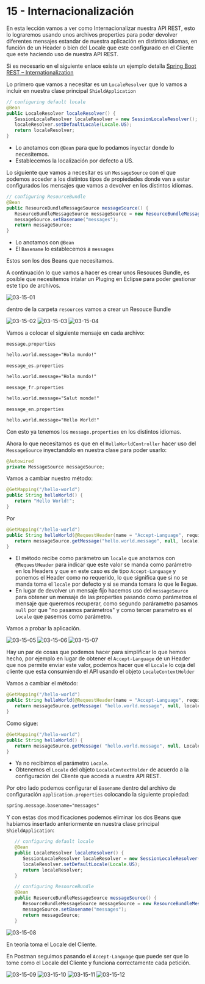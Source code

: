 # 15 - Internacionalización

En esta lección vamos a ver como Internacionalizar nuestra API REST, esto lo lograremos usando unos archivos properties para poder devolver diferentes mensajes estandar de nuestra aplicación en distintos idiomas, en función de un Header o bien del Locale que este configurado en el Cliente que este haciendo uso de nuestra API REST.

Si es necesario en el siguiente enlace existe un ejemplo detalla [Spring Boot REST – Internationalization](https://howtodoinjava.com/spring-boot2/rest/i18n-internationalization/)

Lo primero que vamos a necesitar es un `LocaleResolver` que lo vamos a incluir en nuestra clase principal `ShieldApplication`

```java
// configuring default locale
@Bean
public LocaleResolver localeResolver() {
   SessionLocaleResolver localeResolver = new SessionLocaleResolver();
   localeResolver.setDefaultLocale(Locale.US);
   return localeResolver;
}
```
* Lo anotamos con `@Bean` para que lo podamos inyectar donde lo necesitemos.
* Establecemos la localización por defecto a US.

Lo siguiente que vamos a necesitar es un `MessageSource` con el que podemos acceder a los distintos tipos de propiedades donde van a estar configurados los mensajes que vamos a devolver en los distintos idiomas.

```java
// configuring ResourceBundle
@Bean
public ResourceBundleMessageSource messageSource() {
   ResourceBundleMessageSource messageSource = new ResourceBundleMessageSource();
   messageSource.setBasename("messages");
   return messageSource;
}
```
* Lo anotamos con `@Bean`
* El `Basename` lo establecemos a `messages`

Estos son los dos Beans que necesitamos.

A continuación lo que vamos a hacer es crear unos Resouces Bundle, es posible que necesitemos intalar un Pluging en Eclipse para poder gestionar este tipo de archivos.

![03-15-01](images/03-15-01.png)


dentro de la carpeta `resources` vamos a crear un Resouce Bundle 

![03-15-02](images/03-15-02.png)
![03-15-03](images/03-15-03.png)
![03-15-04](images/03-15-04.png)

Vamos a colocar el siguiente mensaje en cada archivo:


`message.properties`
```txt
hello.world.message="Hola mundo!"
```

`message_es.properties`
```txt
hello.world.message="Hola mundo!"
```

`message_fr.properties`
```txt
hello.world.message="Salut monde!"
```

`message_en.properties`
```txt
hello.world.message="Hello World!"
```

Con esto ya tenemos los `message.properties` en los distintos idiomas.

Ahora lo que necesitamos es que en el `HelloWorldController` hacer uso del `MessageSource` inyectandolo en nuestra clase para poder usarlo:

```java
@Autowired
private MessageSource messageSource;
```

Vamos a cambiar nuestro método:

```java
@GetMapping("/hello-world")
public String helloWorld() {
   return "Hello World!";
}
```

Por 

```java
@GetMapping("/hello-world")
public String helloWorld(@RequestHeader(name = "Accept-Language", required = false) Locale locale) {
   return messageSource.getMessage("hello.world.message", null, locale);
}
```
* El método recibe como parámetro un `locale` que anotamos con `@RequestHeader` para indicar que este valor se manda como parámetro en los Headers y que en este caso es de tipo `Accept-Language` y ponemos el Header como no requerido, lo que significa que si no se manda toma el `locale` por defecto y si se manda tomara lo que le llegue. 
* En lugar de devolver un mensaje fijo hacemos uso del `messageSource` para obtener un mensaje de las properties pasando como parámetros el mensaje que queremos recuperar, como segundo parárametro pasamos `null` por que "no pasamos parámetros" y como tercer parametro es el `Locale` que pasemos como parámetro. 

Vamos a probar la aplicación.

![03-15-05](images/03-15-05.png)
![03-15-06](images/03-15-06.png)
![03-15-07](images/03-15-07.png)

Hay un par de cosas que podemos hacer para simplificar lo que hemos hecho, por ejemplo en lugar de obtener el `Accept-Language` de un Header que nos permite enviar este valor, podemos hacer que el `Locale` lo coja del cliente que esta consumiendo el API usando el objeto `LocaleContextHolder`

Vamos a cambiar el método:

```java
@GetMapping("/hello-world")
public String helloWorld(@RequestHeader(name = "Accept-Language", required = false) Locale locale) {
   return messageSource.getMessage( "hello.world.message", null, locale);
}
```

Como sigue:

```java
@GetMapping("/hello-world")
public String helloWorld() {
   return messageSource.getMessage( "hello.world.message", null, LocaleContextHolder.getLocale());
}
```
* Ya no recibimos el parámetro `Locale`.
* Obtenemos el `Locale` del objeto `LocaleContextHolder` de acuerdo a la configuración del Cliente que acceda a nuestra API REST.

Por otro lado podemos configurar el `Basename` dentro del archivo de configuración `application.properties` colocando la siguiente propiedad:

```txt
spring.message.basename="messages"
```

Y con estas dos modificaciones podemos eliminar los dos Beans que habíamos insertado anteriormente en nuestra clase principal `ShieldApplication`:

```java
   // configuring default locale
   @Bean
   public LocaleResolver localeResolver() {
      SessionLocaleResolver localeResolver = new SessionLocaleResolver();
      localeResolver.setDefaultLocale(Locale.US);
      return localeResolver;
   }

   // configuring ResourceBundle
   @Bean
   public ResourceBundleMessageSource messageSource() {
      ResourceBundleMessageSource messageSource = new ResourceBundleMessageSource();
      messageSource.setBasename("messages");
      return messageSource;
   }
```

![03-15-08](images/03-15-08.png)

En teoría toma el Locale del Cliente.

En Postman seguimos pasando el `Accept-Language` que puede ser que lo tome como el Locale del Cliente y funciona correctamente cada petición.

![03-15-09](images/03-15-09.png)
![03-15-10](images/03-15-10.png)
![03-15-11](images/03-15-11.png)
![03-15-12](images/03-15-12.png)
